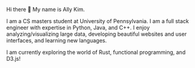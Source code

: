 Hi there 👋 My name is Ally Kim.

I am a CS masters student at University of Pennsylvania. I am a full stack engineer with expertise in Python, Java, and C++. I enjoy analyzing/visualizing large data, developing beautiful websites and user interfaces, and learning new languages. 

I am currently exploring the world of Rust, functional programming, and D3.js!
